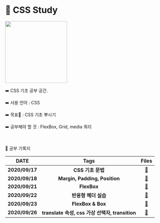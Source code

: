 # :art: CSS Study 



<img src ="https://user-images.githubusercontent.com/48006103/94131997-a3d02500-fe99-11ea-9004-22419ddc7a0f.png" width = "200" height = auto>





:arrow_right: CSS 기초 공부 공간.

:arrow_right: 사용 언어 : CSS

:arrow_right: 목표:bookmark: :  CSS 기초 뿌시기​

:arrow_right: 공부해야 할 것 : FlexBox, Grid, media 쿼리


</br>

:book: 공부 기록지

|      DATE      |                      Tags                       |                            Files                             |
| :------------: | :---------------------------------------------: | :----------------------------------------------------------: |
| **2020/09/17** |                **CSS 기초 문법**                | **[:link: ](https://github.com/holim0/Front_End_Study/blob/master/README_Directory/CSS/20200917.md)** |
| **2020/09/18** |          **Margin, Padding, Position**          | **[:link:](https://github.com/holim0/Front_End_Study/blob/master/README_Directory/CSS/20200918.md)** |
| **2020/09/21** |                   **FlexBox**                   | [:link:](https://github.com/holim0/Front_End_Study/blob/master/README_Directory/CSS/20200921.md) |
| **2020/09/22** |              **반응형 헤더 실습**               | [:link:](https://github.com/holim0/Front_End_Study/blob/master/README_Directory/CSS/20200922.md) |
| **2020/09/23** |                **FlexBox & Box**                | [:link:](https://github.com/holim0/Front_End_Study/blob/master/README_Directory/CSS/20200923.md) |
| **2020/09/26** | **translate 속성, css 가상 선택자, transition** | [:link:](https://github.com/holim0/Front_End_Study/blob/master/README_Directory/CSS/20200926.md) |



</br>

</br>

